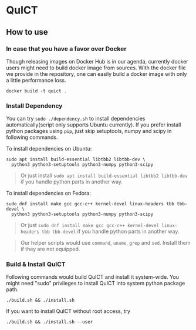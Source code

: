 # QuICT

## How to use

### In case that you have a favor over Docker

Though releasing images on Docker Hub is in our agenda, currently
docker users might need to build docker image from sources.
With the docker file we provide in the repository, one can easily
build a docker image with only a little performance loss. 

```
docker build -t quict .
```

### Install Dependency

You can try `sudo ./dependency.sh` to install dependencies 
automatically(script only supports Ubuntu currently).
If you prefer install python packages using `pip`, just skip 
setuptools, numpy and scipy in following commands.

To install dependencies on Ubuntu:

```
sudo apt install build-essential libtbb2 libtbb-dev \ 
  python3 python3-setuptools python3-numpy python3-scipy
```

> Or just install `sudo apt install build-essential libtbb2 libtbb-dev`
> if you handle python parts in another way.

To install dependencies on Fedora:

```
sudo dnf install make gcc gcc-c++ kernel-devel linux-headers tbb tbb-devel \
  python3 python3-setuptools python3-numpy python3-scipy
```

> Or just `sudo dnf install make gcc gcc-c++ kernel-devel linux-headers tbb tbb-devel` 
> if you handle python parts in another way.

> Our helper scripts would use `command`, `uname`, `grep` and `sed`. Install them if they are not equipped.

### Build & Install QuICT

Following commands would build QuICT and install it system-wide.
You might need "sudo" privileges to install QuICT into system python package path.

```
./build.sh && ./install.sh
```

If you want to install QuICT without root access, try

```
./build.sh && ./install.sh --user
```

